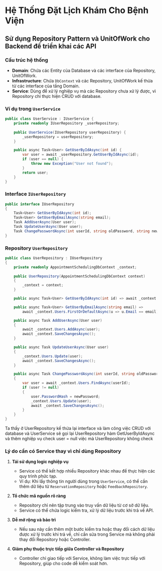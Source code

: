 # Hệ Thống Đặt Lịch Khám Cho Bệnh Viện  

## Sử dụng Repository Pattern và UnitOfWork cho Backend để triển khai các API  

### Cấu trúc hệ thống  

- **Domain**: Chứa các Entity của Database và các interface của Repository, UnitOfWork.  
- **Infrastructure**: Chứa `DbContext` và các Repository, UnitOfWork kế thừa từ các interface của tầng Domain.  
- **Service**: Dùng để xử lý nghiệp vụ mà các Repository chưa xử lý được, vì Repository chỉ thực hiện CRUD với database.  

### Ví dụ trong `UserService`  

```csharp
public class UserService : IUserService {
    private readonly IUserRepository _userRepository;
    
    public UserService(IUserRepository userRepository) {
        _userRepository = userRepository;
    }

    public async Task<User> GetUserByIdAsync(int id) {
        var user = await _userRepository.GetUserByIdAsync(id);
        if (user == null) {
            throw new Exception("User not found");
        }
        return user;
    }
}
```

### Interface `IUserRepository`  

```csharp
public interface IUserRepository
{
    Task<User> GetUserByIdAsync(int id);
    Task<User> GetUserByEmailAsync(string email);
    Task AddUserAsync(User user);
    Task UpdateUserAsync(User user);
    Task ChangePasswordAsync(int userId, string oldPassword, string newPassword);
}
```

### Repository `UserRepository`  

```csharp
public class UserRepository : IUserRepository
{
    private readonly AppointmentSchedulingDbContext _context;
    
    public UserRepository(AppointmentSchedulingDbContext context) 
    { 
        _context = context; 
    }

    public async Task<User> GetUserByIdAsync(int id) => await _context.Users.FindAsync(id);

    public async Task<User> GetUserByEmailAsync(string email) => 
        await _context.Users.FirstOrDefaultAsync(u => u.Email == email);

    public async Task AddUserAsync(User user) 
    { 
        await _context.Users.AddAsync(user); 
        await _context.SaveChangesAsync(); 
    }

    public async Task UpdateUserAsync(User user) 
    { 
        _context.Users.Update(user); 
        await _context.SaveChangesAsync(); 
    }

    public async Task ChangePasswordAsync(int userId, string oldPassword, string newPassword)
    {
        var user = await _context.Users.FindAsync(userId);
        if (user != null)
        {
            user.PasswordHash = newPassword; 
            _context.Users.Update(user);
            await _context.SaveChangesAsync();
        }
    }
}
```
Ta thấy ở UserRepository kế thừa lại interface và làm công việc CRUD với database và UserService sẽ gọi lại UserRepository hàm GetUserByIdAsync và thêm nghiệp vụ check user = null việc mà UserRepository không check 
### Lý do cần có Service thay vì chỉ dùng Repository  

1. **Tái sử dụng logic nghiệp vụ**  
   - Service có thể kết hợp nhiều Repository khác nhau để thực hiện các quy trình phức tạp.  
   - Ví dụ: Khi lấy thông tin người dùng trong `UserService`, có thể cần thêm dữ liệu từ `ReservationRepository` hoặc `FeedbackRepository`.  

2. **Tổ chức mã nguồn rõ ràng**  
   - Repository chỉ nên tập trung vào truy vấn dữ liệu từ cơ sở dữ liệu.  
   - Service có thể chứa logic kiểm tra, xử lý dữ liệu trước khi trả về API.  

3. **Dễ mở rộng và bảo trì**  
   - Nếu sau này cần thêm một bước kiểm tra hoặc thay đổi cách dữ liệu được xử lý trước khi trả về, chỉ cần sửa trong Service mà không phải thay đổi Repository hoặc Controller.  

4. **Giảm phụ thuộc trực tiếp giữa Controller và Repository**  
   - Controller chỉ giao tiếp với Service, không làm việc trực tiếp với Repository, giúp cho code dễ kiểm soát hơn.  
